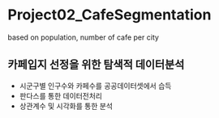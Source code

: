 # Project02_CafeSegmentation
based on population, number of cafe per city

## 카페입지 선정을 위한 탐색적 데이터분석

- 시군구별 인구수와 카페수를 공공데이터셋에서 습득
- 판다스를 통한 데이터전처리
- 상관계수 및 시각화를 통한 분석
